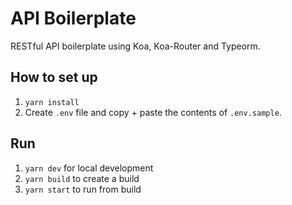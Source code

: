 # API Boilerplate

RESTful API boilerplate using Koa, Koa-Router and Typeorm.

## How to set up

1. `yarn install`
2. Create `.env` file and copy + paste the contents of `.env.sample`.

## Run

1. `yarn dev` for local development
2. `yarn build` to create a build
3. `yarn start` to run from build
